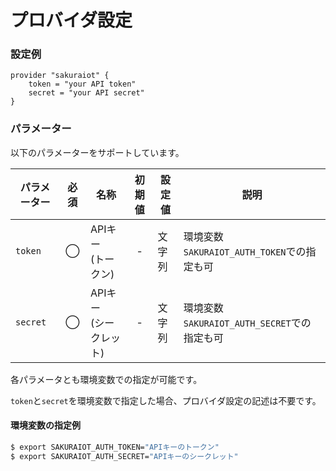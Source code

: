 # プロバイダ設定

### 設定例
```
provider "sakuraiot" {
    token = "your API token"
    secret = "your API secret"
}
```

### パラメーター

以下のパラメーターをサポートしています。

|パラメーター|必須  |名称                |初期値     |設定値 |説明                                          |
|----------|:---:|--------------------|:--------:|------|----------------------------------------------|
|`token`   | ◯  |APIキー<br />(トークン)     | -        |文字列|環境変数`SAKURAIOT_AUTH_TOKEN`での指定も可         |
|`secret`  | ◯  |APIキー<br />(シークレット)  | -        |文字列|環境変数`SAKURAIOT_AUTH_SECRET`での指定も可  |

各パラメータとも環境変数での指定が可能です。

`token`と`secret`を環境変数で指定した場合、プロバイダ設定の記述は不要です。

#### 環境変数の指定例

```bash
$ export SAKURAIOT_AUTH_TOKEN="APIキーのトークン"
$ export SAKURAIOT_AUTH_SECRET="APIキーのシークレット"
```